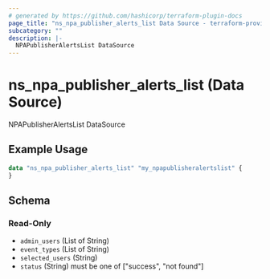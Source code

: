 ```yaml
---
# generated by https://github.com/hashicorp/terraform-plugin-docs
page_title: "ns_npa_publisher_alerts_list Data Source - terraform-provider-ns"
subcategory: ""
description: |-
  NPAPublisherAlertsList DataSource
---
```


# ns_npa_publisher_alerts_list (Data Source)

NPAPublisherAlertsList DataSource

## Example Usage

```terraform
data "ns_npa_publisher_alerts_list" "my_npapublisheralertslist" {
}
```

<!-- schema generated by tfplugindocs -->
## Schema

### Read-Only

- `admin_users` (List of String)
- `event_types` (List of String)
- `selected_users` (String)
- `status` (String) must be one of ["success", "not found"]



